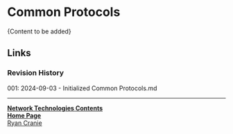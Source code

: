 # Common Protocols

{Content to be added}
## Links
### Revision History
001: 2024-09-03 - Initialized Common Protocols.md

---
<b>[Network Technologies Contents](https://notes.ryancranie.com/Contents/Network%20Technologies%20Contents)<br>[Home Page](https://notes.ryancranie.com)<br></b>[Ryan Cranie](https://www.ryancranie.com)
